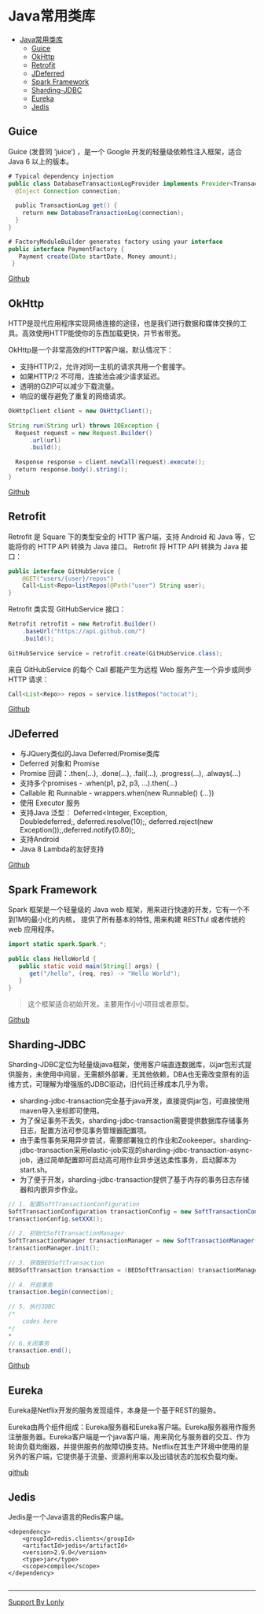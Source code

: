 # Java常用类库

<!-- TOC -->

- [Java常用类库](#java常用类库)
    - [Guice](#guice)
    - [OkHttp](#okhttp)
    - [Retrofit](#retrofit)
    - [JDeferred](#jdeferred)
    - [Spark Framework](#spark-framework)
    - [Sharding-JDBC](#sharding-jdbc)
    - [Eureka](#eureka)
    - [Jedis](#jedis)

<!-- /TOC -->


## Guice
Guice (发音同 ‘juice’) ，是一个 Google 开发的轻量级依赖性注入框架，适合 Java 6 以上的版本。
```JAVA
# Typical dependency injection
public class DatabaseTransactionLogProvider implements Provider<TransactionLog> {
  @Inject Connection connection;
 
  public TransactionLog get() {
    return new DatabaseTransactionLog(connection);
  }
}

# FactoryModuleBuilder generates factory using your interface
public interface PaymentFactory {
   Payment create(Date startDate, Money amount);
 }
```

[Github](https://github.com/google/guice)


## OkHttp
HTTP是现代应用程序实现网络连接的途径，也是我们进行数据和媒体交换的工具。高效使用HTTP能使你的东西加载更快，并节省带宽。

OkHttp是一个非常高效的HTTP客户端，默认情况下：
* 支持HTTP/2，允许对同一主机的请求共用一个套接字。
* 如果HTTP/2 不可用，连接池会减少请求延迟。
* 透明的GZIP可以减少下载流量。
* 响应的缓存避免了重复的网络请求。
```JAVA
OkHttpClient client = new OkHttpClient();
 
String run(String url) throws IOException {
  Request request = new Request.Builder()
      .url(url)
      .build();
 
  Response response = client.newCall(request).execute();
  return response.body().string();
}
```

[Github](https://github.com/square/okhttp)


## Retrofit
Retrofit 是 Square 下的类型安全的 HTTP 客户端，支持 Android 和 Java 等，它能将你的 HTTP API 转换为 Java 接口。
Retrofit 将 HTTP API 转换为 Java 接口：
```JAVA
public interface GitHubService {
    @GET("users/{user}/repos")
    Call<List<Repo>listRepos(@Path("user") String user);
}
```

Retrofit 类实现 GitHubService 接口：
```JAVA
Retrofit retrofit = new Retrofit.Builder()
    .baseUrl("https://api.github.com/")
    .build();
 
GitHubService service = retrofit.create(GitHubService.class);
```

来自 GitHubService 的每个 Call 都能产生为远程 Web 服务产生一个异步或同步 HTTP 请求：
```JAVA
Call<List<Repo>> repos = service.listRepos("octocat");
```

[Github](https://github.com/square/retrofit)


## JDeferred

* 与JQuery类似的Java Deferred/Promise类库
* Deferred 对象和 Promise
* Promise 回调：.then(…), .done(…), .fail(…), .progress(…), .always(…)
* 支持多个promises - .when(p1, p2, p3, …).then(…)
* Callable 和 Runnable - wrappers.when(new Runnable() {…})
* 使用 Executor 服务
* 支持Java 泛型： Deferred<Integer, Exception, Doubledeferred;, deferred.resolve(10);, deferred.reject(new Exception());,deferred.notify(0.80);,
* 支持Android
* Java 8 Lambda的友好支持

[Github](https://github.com/jdeferred/jdeferred)


## Spark Framework
Spark 框架是一个轻量级的 Java web 框架，用来进行快速的开发，它有一个不到1M的最小化的内核， 提供了所有基本的特性, 用来构建 RESTful 或者传统的 web 应用程序。
```JAVA
import static spark.Spark.*;
 
public class HelloWorld {
   public static void main(String[] args) {
      get("/hello", (req, res) -> "Hello World");
   }
}
```
> 这个框架适合初始开发。主要用作小小项目或者原型。

[Github](https://github.com/perwendel/spark)


## Sharding-JDBC
Sharding-JDBC定位为轻量级java框架，使用客户端直连数据库，以jar包形式提供服务，未使用中间层，无需额外部署，无其他依赖，DBA也无需改变原有的运维方式，可理解为增强版的JDBC驱动，旧代码迁移成本几乎为零。

* sharding-jdbc-transaction完全基于java开发，直接提供jar包，可直接使用maven导入坐标即可使用。
* 为了保证事务不丢失，sharding-jdbc-transaction需要提供数据库存储事务日志，配置方法可参见事务管理器配置项。
* 由于柔性事务采用异步尝试，需要部署独立的作业和Zookeeper。sharding-jdbc-transaction采用elastic-job实现的sharding-jdbc-transaction-async-job，通过简单配置即可启动高可用作业异步送达柔性事务，启动脚本为start.sh。
* 为了便于开发，sharding-jdbc-transaction提供了基于内存的事务日志存储器和内嵌异步作业。

```JAVA
// 1. 配置SoftTransactionConfiguration
SoftTransactionConfiguration transactionConfig = new SoftTransactionConfiguration(dataSource);
transactionConfig.setXXX();
    
// 2. 初始化SoftTransactionManager
SoftTransactionManager transactionManager = new SoftTransactionManager(transactionConfig);
transactionManager.init();
    
// 3. 获取BEDSoftTransaction
BEDSoftTransaction transaction = (BEDSoftTransaction) transactionManager.getTransaction(SoftTransactionType.BestEffortsDelivery);
    
// 4. 开启事务
transaction.begin(connection);
    
// 5. 执行JDBC
/* 
    codes here
*/
* 
// 6.关闭事务
transaction.end();
```

[Github](https://github.com/dangdangdotcom/sharding-jdbc)

## Eureka
Eureka是Netflix开发的服务发现组件，本身是一个基于REST的服务。

Eureka由两个组件组成：Eureka服务器和Eureka客户端。Eureka服务器用作服务注册服务器。Eureka客户端是一个java客户端，用来简化与服务器的交互、作为轮询负载均衡器，并提供服务的故障切换支持。Netflix在其生产环境中使用的是另外的客户端，它提供基于流量、资源利用率以及出错状态的加权负载均衡。

[github](https://github.com/Netflix/eureka)


## Jedis
Jedis是一个Java语言的Redis客户端。

```
<dependency>
    <groupId>redis.clients</groupId>
    <artifactId>jedis</artifactId>
    <version>2.9.0</version>
    <type>jar</type>
    <scope>compile</scope>
</dependency>
```

```
```


____
[Support By Lonly](mailto:lonly197@gmail.com)